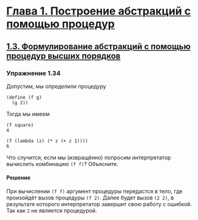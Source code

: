 # [Глава 1. Построение абстракций с помощью процедур](index.md#Глава-1-Построение-абстракций-с-помощью-процедур)
## [1.3. Формулирование абстракций с помощью процедур высших порядков](index.md#13-Формулирование-абстракций-с-помощью-процедур-высших-порядков)

### Упражнение 1.34
Допустим, мы определили процедуру

```racket
(define (f g)
  (g 2))
```

Тогда мы имеем

```racket
(f square)
4

(f (lambda (z) (* z (+ z 1))))
6
```

Что случится, если мы (извращённо) попросим интерпретатор вычислить комбинацию
`(f f)`? Объясните.

#### Решение
При вычислении `(f f)` аргумент процедуры передастся в тело, где произойдёт
вызов процедуры `(f 2)`. Далее будет вызов `(2 2)`, в результате которого
интерпретатор завершит свою работу с ошибкой. Так как `2` не является процедурой.
